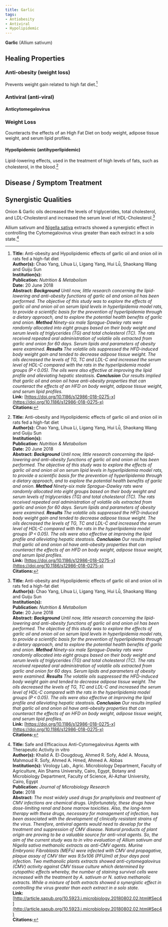 ```yaml
---
title: Garlic
tags:
- Antiobesity
- Antiviral
- Hypolipidemic
---
```

**Garlic** (Allium sativum)

## Healing Properties

### Anti-obesity (weight loss)

Prevents weight gain related to high fat diet.[^2]

### Antiviral (anti-viral)

#### Anticytomegalovirus

### Weight Loss

Counteracts the effects of an High Fat Diet on body weight, adipose tissue weight, and serum lipid profiles.

#### Hypolipidemic (antihyperlipidemic)

Lipid-lowering effects, used in the treatment of high levels of fats, such as cholesterol, in the blood.[^2]

## Disease / Symptom Treatment

## Synergistic Qualities

Onion & Garlic oils decreased the levels of triglycerides, total cholesterol, and LDL-Cholesterol and increased the serum level of HDL-Cholesterol.[^2]

Allium sativum and [Nigella sativa](/nigella-sativa) extracts showed a synergistic effect in controlling the Cytomegalovirus virus greater than each extract in a solo state.[^1]

[^1]: **Title:** Safe and Efficacious Anti-Cytomegalovirus Agents with Therapeutic Activity in vitro<br>**Author(s):** Khalid A. El-Dougdoug, Ahmed R. Sofy, Adel A. Mousa, Mahmoud R. Sofy, Ahmed A. Hmed, Ahmed A. Abbas<br>**Institution(s):** Virology Lab., Agric. Microbiology Department, Faculty of Agriculture, Ain Shams University, Cairo, Egypt, Botany and Microbiology Department, Faculty of Science, Al-Azhar University, Cairo, Egypt<br>**Publication:** <i>Journal of Microbiology Research</i><br>**Date:** 2018<br>**Abstract:** <i>The most widely used drugs for prophylaxis and treatment of CMV infections are chemical drugs. Unfortunately, these drugs have dose-limiting renal and bone marrow toxicities. Also, the long-term therapy with these drugs, necessary for management of infection, has been associated with the development of clinically resistant strains of the virus. Therefore, antiviral agents would need to develop for the treatment and suppression of CMV disease. Natural products of plant origin are proving to be a valuable source for anti-viral agents. So, the aim of the current study was to in vitro evaluation of Allium sativum and Nigella sativa methanolic extracts as anti-CMV agents. Murine Embryonic Fibroblasts (MEFs) were infected with CMV and propagative, plaque assay of CMV titer was 9.5x106 (PFU/ml) at four days post infection. Two methanolic plants extracts showed anti-cytomegalovirus (CMV) activity against CMV tissue culture which determined by cytopathic effects whereby, the number of staining survival cells were increased with the treatment by A. sativum or N. sativa methanolic extracts. While a mixture of both extracts showed a synergistic effect in controlling the virus greater than each extract in a solo state.</i><br>**Link:** [http://article.sapub.org/10.5923.j.microbiology.20180802.02.html#Sec4](http://article.sapub.org/10.5923.j.microbiology.20180802.02.html#Sec4)<br>**Citations:**   

[^2]: **Title:** Anti-obesity and Hypolipidemic effects of garlic oil and onion oil in rats fed a high-fat diet<br>**Author(s):** Chao Yang, Lihua Li, Ligang Yang, Hui Lǚ, Shaokang Wang and Guiju Sun<br>**Institution(s):** <br>**Publication:** <i>Nutrition & Metabolism</i><br>**Date:** 20 June 2018<br>**Abstract:** <i>**Background** Until now, little research concerning the lipid-lowering and anti-obesity functions of garlic oil and onion oil has been performed. The objective of this study was to explore the effects of garlic oil and onion oil on serum lipid levels in hyperlipidemia model rats, to provide a scientific basis for the prevention of hyperlipidemia through a dietary approach, and to explore the potential health benefits of garlic and onion. **Method** Ninety-six male Sprague-Dawley rats were randomly allocated into eight groups based on their body weight and serum levels of triglycerides (TG) and total cholesterol (TC). The rats received repeated oral administration of volatile oils extracted from garlic and onion for 60 days. Serum lipids and parameters of obesity were examined. **Results** The volatile oils suppressed the HFD-induced body weight gain and tended to decrease adipose tissue weight. The oils decreased the levels of TG, TC and LDL-C and increased the serum level of HDL-C compared with the rats in the hyperlipidemia model groups (P < 0.05). The oils were also effective at improving the lipid profile and alleviating hepatic steatosis. **Conclusion** Our results implied that garlic oil and onion oil have anti-obesity properties that can counteract the effects of an HFD on body weight, adipose tissue weight, and serum lipid profiles.</i><br>**Link:** [https://doi.org/10.1186/s12986-018-0275-x](https://doi.org/10.1186/s12986-018-0275-x)<br>**Citations:**   

<!-- [^1]: 
**Title:** [ ]( )<br>
**Publication:** [ ]( )<br>
**Date:** <br>
**Study Type:** Animal Study, Commentary, Human Study: In Vitro - In Vivo - In Silico, Human: Case Report, Meta Analysis, Review<br>
**Author(s):** <br>
**Institution(s):** <br>
**Abstract:** <br>
[IPFS Link](https://ipfs.io/ipfs/) -->